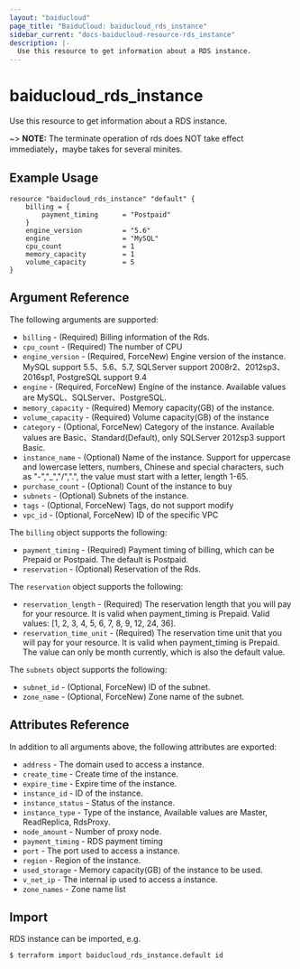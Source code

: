 ```yaml
---
layout: "baiducloud"
page_title: "BaiduCloud: baiducloud_rds_instance"
sidebar_current: "docs-baiducloud-resource-rds_instance"
description: |-
  Use this resource to get information about a RDS instance.
---
```


# baiducloud_rds_instance

Use this resource to get information about a RDS instance.

~> **NOTE:** The terminate operation of rds does NOT take effect immediately，maybe takes for several minites.

## Example Usage

```hcl
resource "baiducloud_rds_instance" "default" {
	billing = {
		payment_timing 		= "Postpaid"
	}
	engine_version 			= "5.6"
	engine 					= "MySQL"
	cpu_count				= 1
	memory_capacity			= 1
	volume_capacity			= 5
}
```

## Argument Reference

The following arguments are supported:

* `billing` - (Required) Billing information of the Rds.
* `cpu_count` - (Required) The number of CPU
* `engine_version` - (Required, ForceNew) Engine version of the instance. MySQL support 5.5、5.6、5.7, SQLServer support 2008r2、2012sp3、2016sp1, PostgreSQL support 9.4
* `engine` - (Required, ForceNew) Engine of the instance. Available values are MySQL、SQLServer、PostgreSQL.
* `memory_capacity` - (Required) Memory capacity(GB) of the instance.
* `volume_capacity` - (Required) Volume capacity(GB) of the instance
* `category` - (Optional, ForceNew) Category of the instance. Available values are Basic、Standard(Default), only SQLServer 2012sp3 support Basic.
* `instance_name` - (Optional) Name of the instance. Support for uppercase and lowercase letters, numbers, Chinese and special characters, such as "-","_","/",".", the value must start with a letter, length 1-65.
* `purchase_count` - (Optional) Count of the instance to buy
* `subnets` - (Optional) Subnets of the instance.
* `tags` - (Optional, ForceNew) Tags, do not support modify
* `vpc_id` - (Optional, ForceNew) ID of the specific VPC

The `billing` object supports the following:

* `payment_timing` - (Required) Payment timing of billing, which can be Prepaid or Postpaid. The default is Postpaid.
* `reservation` - (Optional) Reservation of the Rds.

The `reservation` object supports the following:

* `reservation_length` - (Required) The reservation length that you will pay for your resource. It is valid when payment_timing is Prepaid. Valid values: [1, 2, 3, 4, 5, 6, 7, 8, 9, 12, 24, 36].
* `reservation_time_unit` - (Required) The reservation time unit that you will pay for your resource. It is valid when payment_timing is Prepaid. The value can only be month currently, which is also the default value.

The `subnets` object supports the following:

* `subnet_id` - (Optional, ForceNew) ID of the subnet.
* `zone_name` - (Optional, ForceNew) Zone name of the subnet.

## Attributes Reference

In addition to all arguments above, the following attributes are exported:

* `address` - The domain used to access a instance.
* `create_time` - Create time of the instance.
* `expire_time` - Expire time of the instance.
* `instance_id` - ID of the instance.
* `instance_status` - Status of the instance.
* `instance_type` - Type of the instance,  Available values are Master, ReadReplica, RdsProxy.
* `node_amount` - Number of proxy node.
* `payment_timing` - RDS payment timing
* `port` - The port used to access a instance.
* `region` - Region of the instance.
* `used_storage` - Memory capacity(GB) of the instance to be used.
* `v_net_ip` - The internal ip used to access a instance.
* `zone_names` - Zone name list


## Import

RDS instance can be imported, e.g.

```hcl
$ terraform import baiducloud_rds_instance.default id
```

